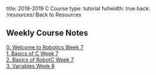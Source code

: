 title: 2018-2019 C Course
type: tutorial
fullwidth: true
back: /resources/:Back to Resources

## Weekly Course Notes
<div class="filebox"><a href="/c-course/welcome-to-robotics">0. Welcome to Robotics <span>Week 7</span></a></div>
<div class="filebox"><a href="/c-course/basics-of-c">1. Basics of C <span>Week 7</span></a></div>
<div class="filebox"><a href="/c-course/basics-of-robotc">2. Basics of RobotC <span>Week 7</span></a></div>
<div class="filebox"><a href="/c-course/basics-of-robotc">3. Variables <span>Week 8</span></a></div>